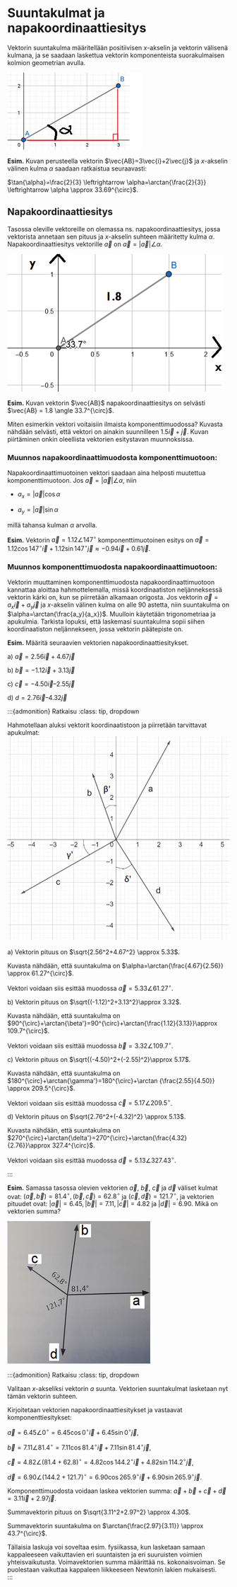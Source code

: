 # Suuntakulmat ja napakoordinaattiesitys

Vektorin suuntakulma määritellään positiivisen $x$-akselin ja vektorin välisenä kulmana, ja se saadaan laskettua vektorin komponenteista suorakulmaisen kolmion geometrian avulla. 

![Suuntakulma](alpha.png "Vektorin suuntakulman laskeminen")

**Esim.** Kuvan perusteella vektorin $\vec{AB}=3\vec{i}+2\vec{j}$ ja $x$-akselin välinen kulma $\alpha$ saadaan ratkaistua seuraavasti:

$\tan{\alpha}=\frac{2}{3} \leftrightarrow \alpha=\arctan⁡{\frac{2}{3}} \leftrightarrow \alpha \approx 33.69^{\circ}$.

## Napakoordinaattiesitys

Tasossa oleville vektoreille on olemassa ns. napakoordinaattiesitys, jossa vektorista annetaan sen pituus ja $x$-akselin suhteen määritetty kulma $\alpha$. Napakoordinaattiesitys vektorille $\vec{a}$ on $\vec{a}=|\vec{a}|\angle \alpha$.

![Napakoordinaattiesitys](abnapa.png "Napakoordinaattiesitys")

**Esim.** Kuvan vektorin $\vec{AB}$ napakoordinaattiesitys on selvästi $\vec{AB} = 1.8 \angle 33.7^{\circ}$.

Miten esimerkin vektori voitaisiin ilmaista komponenttimuodossa? Kuvasta nähdään selvästi, että vektori on ainakin suunnilleen $1.5\vec{i}+\vec{j}$. Kuvan piirtäminen onkin oleellista vektorien esitystavan muunnoksissa.

### Muunnos napakoordinaattimuodosta komponenttimuotoon: 

Napakoordinaattimuotoinen vektori saadaan aina helposti muutettua komponenttimuotoon. Jos $\vec{a}=|\vec{a}| \angle \alpha$, niin 

- $a_x=|\vec{a}| \cos{\alpha}$

- $a_y=|\vec{a}|  \sin{\alpha}$  

millä tahansa kulman $\alpha$ arvolla.

**Esim.** Vektorin $\vec{a}=1.12 \angle 147^{\circ}$ komponenttimuotoinen esitys on $\vec{a}=1.12 \cos{147^{\circ}} \vec{i} + 1.12 \sin{147^{\circ}} \vec{j} \approx -0.94 \vec{i}+0.61 \vec{j}$. 


### Muunnos komponenttimuodosta napakoordinaattimuotoon:

Vektorin muuttaminen komponenttimuodosta napakoordinaattimuotoon kannattaa aloittaa hahmottelemalla, missä koordinaatiston neljänneksessä vektorin kärki on, kun se piirretään alkamaan origosta. Jos vektorin $\vec{a}=a_x \vec{i}+a_y \vec{j}$ ja $x$-akselin välinen kulma on alle 90 astetta, niin suuntakulma on $\alpha=\arctan{\frac{a_y}{a_x}}$. Muulloin käytetään trigonometriaa ja apukulmia. Tarkista lopuksi, että laskemasi suuntakulma sopii siihen koordinaatiston neljännekseen, jossa vektorin päätepiste on.

**Esim.** Määritä seuraavien vektorien napakoordinaattiesitykset.

a) $\vec{a}=2.56 \vec{i} + 4.67 \vec{j}$ 

b) $\vec{b}=-1.12 \vec{i} + 3.13 \vec{j}$ 

c) $\vec{c}=-4.50 \vec{i} – 2.55 \vec{j}$ 

d) $d=2.76 \vec{i} –4.32 \vec{j}$ 

:::{admonition} Ratkaisu
:class: tip, dropdown

Hahmotellaan aluksi vektorit koordinaatistoon ja piirretään tarvittavat apukulmat:
![Apukuvio](napamuunnos.png "Komponenttimuotoiset vektorit")

a) Vektorin pituus on $\sqrt{2.56^2+4.67^2} \approx 5.33$.

Kuvasta nähdään, että suuntakulma on $\alpha=\arctan⁡{\frac{4.67}{2.56}} \approx 61.27^{\circ}$.

Vektori voidaan siis esittää muodossa $\vec{a}=5.33 \angle 61.27^{\circ}$.

b) Vektorin pituus on $\sqrt{(-1.12)^2+3.13^2}\approx 3.32$.

Kuvasta nähdään, että suuntakulma on $90^{\circ}+\arctan{\beta'}=90^{\circ}+\arctan{\frac{1.12}{3.13}}\approx 109.7^{\circ}$.

Vektori voidaan siis esittää muodossa $\vec{b}=3.32 \angle 109.7^{\circ}$.

c) Vektorin pituus on $\sqrt{(-4.50)^2+(-2.55)^2}\approx 5.17$.

Kuvasta nähdään, että suuntakulma on $180^{\circ}+\arctan{\gamma'}=180^{\circ}+\arctan {\frac{2.55}{4.50}} \approx 209.5^{\circ}$. 

Vektori voidaan siis esittää muodossa $\vec{c}=5.17 \angle 209.5^{\circ}$.

d) Vektorin pituus on $\sqrt{2.76^2+(-4.32)^2} \approx 5.13$.

Kuvasta nähdään, että suuntakulma on $270^{\circ}+\arctan{\delta'}=270^{\circ}+\arctan{\frac{4.32}{2.76}}\approx 327.4^{\circ}$.

Vektori voidaan siis esittää muodossa $\vec{d}=5.13 \angle 327.43^{\circ}$.

:::

**Esim.** Samassa tasossa olevien vektorien $\vec{a}$, $\vec{b}$, $\vec{c}$ ja $\vec{d}$ väliset kulmat ovat: $(\vec{a},\vec{b})=81.4^{\circ},(\vec{b},\vec{c})=62.8^{\circ}$ ja $(\vec{c},\vec{d})=121.7^{\circ}$, ja vektorien pituudet ovat: $|\vec{a}|=6.45,|\vec{b}|=7.11,|\vec{c}|=4.82$ ja $|\vec{d}|=6.90$. Mikä on vektorien summa?

![Vektorit tasossa](voimanuolet.png "Vektorit tasossa")

:::{admonition} Ratkaisu
:class: tip, dropdown

Valitaan $x$-akseliksi vektorin $a$ suunta. Vektorien suuntakulmat lasketaan nyt tämän vektorin suhteen.

Kirjoitetaan vektorien napakoordinaattiesitykset ja vastaavat komponenttiesitykset:

$\vec{a}=6.45 \angle 0^{\circ} =6.45 \cos{0⁡^{\circ}} \vec{i} + 6.45 \sin{0^{\circ}} \vec{j}$,

$\vec{b}=7.11 \angle 81.4^{\circ} =7.11 \cos{⁡81.4^{\circ}} \vec{i}+7.11 \sin⁡{81.4^{\circ}} \vec{j}$,

$\vec{c}=4.82 \angle (81.4+62.8)^{\circ} = 4.82 \cos{⁡144.2^{\circ}} \vec{i}+4.82 \sin{114.2^{\circ}} \vec{j}$,

$\vec{d}=6.90 \angle (144.2+121.7)^{\circ} = 6.90 \cos{⁡265.9^{\circ}} \vec{i} + 6.90 \sin{265.9^{\circ}} \vec{j}$.

Komponenttimuodosta voidaan laskea vektorien summa: $\vec{a}+\vec{b}+\vec{c}+\vec{d}=3.11 \vec{i}+2.97 \vec{j}$.

Summavektorin pituus on $\sqrt{3.11^2+2.97^2} \approx 4.30$.

Summavektorin suuntakulma on $\arctan⁡{\frac{2.97}{3.11}} \approx 43.7^{\circ}$.

Tällaisia laskuja voi soveltaa esim. fysiikassa, kun lasketaan samaan kappaleeseen vaikuttavien eri suuntaisten ja eri suuruisten voimien yhteisvaikutusta. Voimavektorien summa määrittää ns. kokonaisvoiman. Se puolestaan vaikuttaa kappaleen liikkeeseen Newtonin lakien mukaisesti.
 
:::